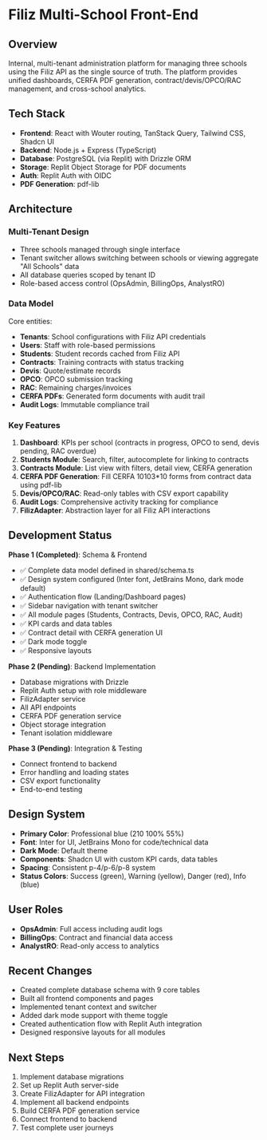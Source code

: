 # Filiz Multi-School Front-End

## Overview
Internal, multi-tenant administration platform for managing three schools using the Filiz API as the single source of truth. The platform provides unified dashboards, CERFA PDF generation, contract/devis/OPCO/RAC management, and cross-school analytics.

## Tech Stack
- **Frontend**: React with Wouter routing, TanStack Query, Tailwind CSS, Shadcn UI
- **Backend**: Node.js + Express (TypeScript)
- **Database**: PostgreSQL (via Replit) with Drizzle ORM
- **Storage**: Replit Object Storage for PDF documents
- **Auth**: Replit Auth with OIDC
- **PDF Generation**: pdf-lib

## Architecture

### Multi-Tenant Design
- Three schools managed through single interface
- Tenant switcher allows switching between schools or viewing aggregate "All Schools" data
- All database queries scoped by tenant ID
- Role-based access control (OpsAdmin, BillingOps, AnalystRO)

### Data Model
Core entities:
- **Tenants**: School configurations with Filiz API credentials
- **Users**: Staff with role-based permissions
- **Students**: Student records cached from Filiz API
- **Contracts**: Training contracts with status tracking
- **Devis**: Quote/estimate records
- **OPCO**: OPCO submission tracking
- **RAC**: Remaining charges/invoices
- **CERFA PDFs**: Generated form documents with audit trail
- **Audit Logs**: Immutable compliance trail

### Key Features
1. **Dashboard**: KPIs per school (contracts in progress, OPCO to send, devis pending, RAC overdue)
2. **Students Module**: Search, filter, autocomplete for linking to contracts
3. **Contracts Module**: List view with filters, detail view, CERFA generation
4. **CERFA PDF Generation**: Fill CERFA 10103*10 forms from contract data using pdf-lib
5. **Devis/OPCO/RAC**: Read-only tables with CSV export capability
6. **Audit Logs**: Comprehensive activity tracking for compliance
7. **FilizAdapter**: Abstraction layer for all Filiz API interactions

## Development Status
**Phase 1 (Completed)**: Schema & Frontend
- ✅ Complete data model defined in shared/schema.ts
- ✅ Design system configured (Inter font, JetBrains Mono, dark mode default)
- ✅ Authentication flow (Landing/Dashboard pages)
- ✅ Sidebar navigation with tenant switcher
- ✅ All module pages (Students, Contracts, Devis, OPCO, RAC, Audit)
- ✅ KPI cards and data tables
- ✅ Contract detail with CERFA generation UI
- ✅ Dark mode toggle
- ✅ Responsive layouts

**Phase 2 (Pending)**: Backend Implementation
- Database migrations with Drizzle
- Replit Auth setup with role middleware
- FilizAdapter service
- All API endpoints
- CERFA PDF generation service
- Object storage integration
- Tenant isolation middleware

**Phase 3 (Pending)**: Integration & Testing
- Connect frontend to backend
- Error handling and loading states
- CSV export functionality
- End-to-end testing

## Design System
- **Primary Color**: Professional blue (210 100% 55%)
- **Font**: Inter for UI, JetBrains Mono for code/technical data
- **Dark Mode**: Default theme
- **Components**: Shadcn UI with custom KPI cards, data tables
- **Spacing**: Consistent p-4/p-6/p-8 system
- **Status Colors**: Success (green), Warning (yellow), Danger (red), Info (blue)

## User Roles
- **OpsAdmin**: Full access including audit logs
- **BillingOps**: Contract and financial data access
- **AnalystRO**: Read-only access to analytics

## Recent Changes
- Created complete database schema with 9 core tables
- Built all frontend components and pages
- Implemented tenant context and switcher
- Added dark mode support with theme toggle
- Created authentication flow with Replit Auth integration
- Designed responsive layouts for all modules

## Next Steps
1. Implement database migrations
2. Set up Replit Auth server-side
3. Create FilizAdapter for API integration
4. Implement all backend endpoints
5. Build CERFA PDF generation service
6. Connect frontend to backend
7. Test complete user journeys
